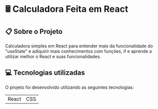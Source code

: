 <h1> 🖩  Calculadora Feita em React </h1>

## 📋 Sobre o Projeto

Calculadora simples em React para entender mais da funcionalidade
do "useState" e adiquirir mais conhecimentos com funções, if e aprende
a utilizar melhor o React e suas funcionalidades.

##  💻 Tecnologias utilizadas

O projeto foi desenvolvido utilizando as seguintes tecnologias:

<table>

<tr>

<td>React</td>
<td>CSS</td>

</tr>

</table>
